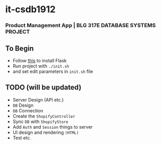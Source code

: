 # it-csdb1912

### Product Management App | BLG 317E DATABASE SYSTEMS PROJECT

## To Begin

- Follow [this](https://flask.palletsprojects.com/en/1.1.x/installation/) to install Flask
- Run project with  ```./init.sh``` 
- and set edit parameters in  ```init.sh``` file


## TODO (will be updated)
- Server Design (API etc.)
- ```DB``` Design
- ```DB``` Connection
- Create the ```ShopifyController```
- Sync ```DB``` with ```ShopifyStore```
- Add ```Auth``` and ```Session``` things to server
- UI design and rendering ```(HTML)```
- Test etc.